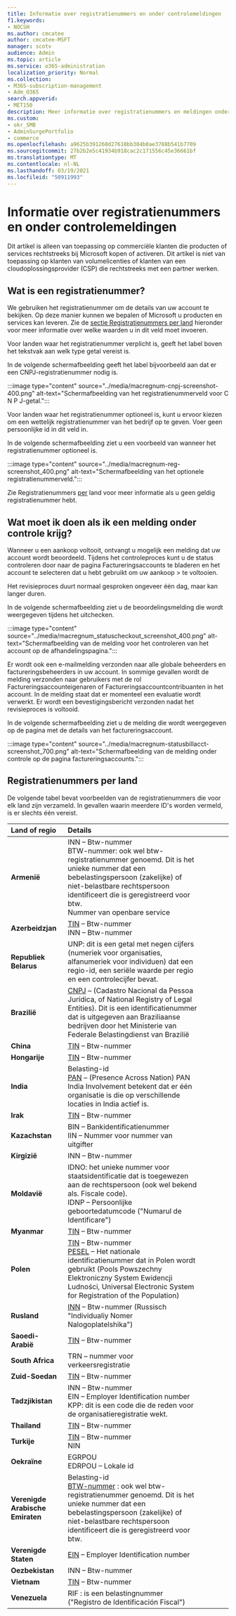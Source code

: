 ```yaml
---
title: Informatie over registratienummers en onder controlemeldingen
f1.keywords:
- NOCSH
ms.author: cmcatee
author: cmcatee-MSFT
manager: scotv
audience: Admin
ms.topic: article
ms.service: o365-administration
localization_priority: Normal
ms.collection:
- M365-subscription-management
- Adm_O365
search.appverid:
- MET150
description: Meer informatie over registratienummers en meldingen onder controle bij het kopen van Microsoft-producten of -services.
ms.custom:
- okr_SMB
- AdminSurgePortfolio
- commerce
ms.openlocfilehash: a9625b391260d27610bb304b0ae3788b541b7709
ms.sourcegitcommit: 27b2b2e5c41934b918cac2c171556c45e36661bf
ms.translationtype: MT
ms.contentlocale: nl-NL
ms.lasthandoff: 03/19/2021
ms.locfileid: "50911993"
---
```

# <a name="about-registration-numbers-and-under-review-notifications"></a>Informatie over registratienummers en onder controlemeldingen

Dit artikel is alleen van toepassing op commerciële klanten die producten of services rechtstreeks bij Microsoft kopen of activeren. Dit artikel is niet van toepassing op klanten van volumelicenties of klanten van een cloudoplossingsprovider (CSP) die rechtstreeks met een partner werken.

## <a name="what-is-a-registration-number"></a>Wat is een registratienummer?  

We gebruiken het registratienummer om de details van uw account te bekijken. Op deze manier kunnen we bepalen of Microsoft u producten en services kan leveren. Zie de [sectie Registratienummers per land](#registration-numbers-by-country) hieronder voor meer informatie over welke waarden u in dit veld moet invoeren.

Voor landen waar het registratienummer verplicht is, geeft het label boven het tekstvak aan welk type getal vereist is.

In de volgende schermafbeelding geeft het label bijvoorbeeld aan dat er een CNPJ-registratienummer nodig is.

:::image type="content" source="../media/macregnum-cnpj-screenshot-400.png" alt-text="Schermafbeelding van het registratienummerveld voor C N P J-getal.":::

Voor landen waar het registratienummer optioneel is, kunt u ervoor kiezen om een wettelijk registratienummer van het bedrijf op te geven. Voer geen persoonlijke id in dit veld in.

In de volgende schermafbeelding ziet u een voorbeeld van wanneer het registratienummer optioneel is.

:::image type="content" source="../media/macregnum-reg-screenshot_400.png" alt-text="Schermafbeelding van het optionele registratienummerveld.":::

Zie Registratienummers [per](#registration-numbers-by-country) land voor meer informatie als u geen geldig registratienummer hebt.

## <a name="what-should-i-do-if-i-get-an-under-review-notification"></a>Wat moet ik doen als ik een melding onder controle krijg?  

Wanneer u een aankoop voltooit, ontvangt u mogelijk een melding dat uw account wordt beoordeeld. Tijdens het controleproces kunt u de status controleren door naar de pagina Factureringsaccounts te bladeren en het account te selecteren dat u hebt gebruikt om uw aankoop  >  <a href="https://go.microsoft.com/fwlink/p/?linkid=2084771" target="_blank"></a> te voltooien.

Het revisieproces duurt normaal gesproken ongeveer één dag, maar kan langer duren.

In de volgende schermafbeelding ziet u de beoordelingsmelding die wordt weergegeven tijdens het uitchecken.

:::image type="content" source="../media/macregnum_statuscheckout_screenshot_400.png" alt-text="Schermafbeelding van de melding voor het controleren van het account op de afhandelingspagina.":::

Er wordt ook een e-mailmelding verzonden naar alle globale beheerders en factureringsbeheerders in uw account. In sommige gevallen wordt de melding verzonden naar gebruikers met de rol Factureringsaccounteigenaren of Factureringsaccountcontribuanten in het account. In de melding staat dat er momenteel een evaluatie wordt verwerkt. Er wordt een bevestigingsbericht verzonden nadat het revisieproces is voltooid.

In de volgende schermafbeelding ziet u de melding die wordt weergegeven op de pagina met de details van het factureringsaccount.

:::image type="content" source="../media/macregnum-statusbillacct-screenshot_700.png" alt-text="Schermafbeelding van de melding onder controle op de pagina factureringsaccounts.":::

## <a name="registration-numbers-by-country"></a>Registratienummers per land

De volgende tabel bevat voorbeelden van de registratienummers die voor elk land zijn verzameld.  In gevallen waarin meerdere ID's worden vermeld, is er slechts één vereist.

| Land of regio | Details |  |  |  |  |
|:--|:--|:--|:--|:--|:--|
| **Armenië** | INN – Btw-nummer<br>BTW-nummer: ook wel btw-registratienummer genoemd. Dit is het unieke nummer dat een bebelastingspersoon (zakelijke) of niet-belastbare rechtspersoon identificeert die is geregistreerd voor btw.<br>Nummer van openbare service |  |  | |  |
| **Azerbeidzjan**  | [TIN](http://www.oecd.org/tax/automatic-exchange/crs-implementation-and-assistance/tax-identification-numbers/Azerbaijan-TIN.pdf) – Btw-nummer<br>INN – Btw-nummer |  |  |  |  |
| **Republiek Belarus**  | UNP: dit is een getal met negen cijfers (numeriek voor organisaties, alfanumeriek voor individuen) dat een regio-id, een seriële waarde per regio en een controlecijfer bevat. |  |  |  |  |
|**Brazilië** | [CNPJ](http://www.oecd.org/tax/automatic-exchange/crs-implementation-and-assistance/tax-identification-numbers/Brazil-TIN.pdf) – (Cadastro Nacional da Pessoa Jurídica, of National Registry of Legal Entities). Dit is een identificatienummer dat is uitgegeven aan Braziliaanse bedrijven door het Ministerie van Federale Belastingdienst van Brazilië  |  |  |  |  |
| **China** | [TIN](http://www.oecd.org/tax/automatic-exchange/crs-implementation-and-assistance/tax-identification-numbers/China-TIN.pdf) – Btw-nummer |  |  |  |  |
| **Hongarije**  | [TIN](http://www.oecd.org/tax/automatic-exchange/crs-implementation-and-assistance/tax-identification-numbers/Hungary-TIN.pdf) – Btw-nummer |  |  |  |  |
| **India** | Belasting-id<br>[PAN](http://www.oecd.org/tax/automatic-exchange/crs-implementation-and-assistance/tax-identification-numbers/India-TIN.pdf) – (Presence Across Nation) PAN India Involvement betekent dat er één organisatie is die op verschillende locaties in India actief is. |  |  |  |  |
| **Irak** | [TIN](http://www.oecd.org/tax/automatic-exchange/crs-implementation-and-assistance/tax-identification-numbers/) – Btw-nummer |  |  |  |  |
| **Kazachstan**  | BIN – Bankidentificatienummer<br>IIN – Nummer voor nummer van uitgifter |  |  |  |  |
| **Kirgizië**  | INN – Btw-nummer |  |  |  |  |
| **Moldavië**  | IDNO: het unieke nummer voor staatsidentificatie dat is toegewezen aan de rechtspersoon (ook wel bekend als. Fiscale code).<br>IDNP – Persoonlijke geboortedatumcode ("Numarul de Identificare") |  |  |  |  |
| **Myanmar** | [TIN](http://www.oecd.org/tax/automatic-exchange/crs-implementation-and-assistance/tax-identification-numbers/) – Btw-nummer |  |  |  |  |
| **Polen**  | [TIN](http://www.oecd.org/tax/automatic-exchange/crs-implementation-and-assistance/tax-identification-numbers/Poland-TIN.pdf) – Btw-nummer<br>[PESEL](http://www.oecd.org/tax/automatic-exchange/crs-implementation-and-assistance/tax-identification-numbers/Poland-TIN.pdf) – Het nationale identificatienummer dat in Polen wordt gebruikt (Pools Powszechny Elektroniczny System Ewidencji Ludności, Universal Electronic System for Registration of the Population) |  |  |  |  |
| **Rusland**  | [INN](http://www.oecd.org/tax/automatic-exchange/crs-implementation-and-assistance/tax-identification-numbers/Russia-TIN.pdf) – Btw-nummer (Russisch "Individualiy Nomer Nalogoplatelshika") |  |  |  |  |
| **Saoedi-Arabië** | [TIN](http://www.oecd.org/tax/automatic-exchange/crs-implementation-and-assistance/tax-identification-numbers/Saudi-Arabia-TIN.pdf) – Btw-nummer |  |  |  |  |
| **South Africa** | TRN – nummer voor verkeersregistratie |  |  |  |  |
| **Zuid-Soedan** | [TIN](http://www.oecd.org/tax/automatic-exchange/crs-implementation-and-assistance/tax-identification-numbers/) – Btw-nummer |  |  |  |  |
| **Tadzjikistan**  | INN – Btw-nummer<br>EIN – Employer Identification number<br>KPP: dit is een code die de reden voor de organisatieregistratie wekt. |  |  |  |  |
| **Thailand** | [TIN](http://www.oecd.org/tax/automatic-exchange/crs-implementation-and-assistance/tax-identification-numbers/) – Btw-nummer |  |  |  |  |
| **Turkije** | [TIN](http://www.oecd.org/tax/automatic-exchange/crs-implementation-and-assistance/tax-identification-numbers/Turkey-TIN.pdf) – Btw-nummer<br>NIN |  |  |  |  |
| **Oekraïne**  | EGRPOU<br>EDRPOU – Lokale id |  |  |  |  |
| **Verenigde Arabische Emiraten** | Belasting-id<br>[BTW-nummer](http://www.oecd.org/tax/automatic-exchange/crs-implementation-and-assistance/tax-identification-numbers/UAE-TIN.pdf) : ook wel btw-registratienummer genoemd. Dit is het unieke nummer dat een bebelastingspersoon (zakelijke) of niet-belastbare rechtspersoon identificeert die is geregistreerd voor btw. |  |  |  |  |
| **Verenigde Staten** | [EIN](https://irs.ein-forms-gov.com/?keyword=employer%20identification%20number&source=Google&network=o&device=c&devicemodel=&mobile=&adposition%5d&targetid=kwd-81501461534755:loc-190&msclkid=458d3159f6051392f5286e8e75ed79ce) – Employer Identification number |  |  |  |  |
| **Oezbekistan**  | INN – Btw-nummer |  |  |  |  |
| **Vietnam** | [TIN](http://www.oecd.org/tax/automatic-exchange/crs-implementation-and-assistance/tax-identification-numbers/) – Btw-nummer |  |  |  |  |
| **Venezuela** | RIF : is een belastingnummer ("Registro de Identificación Fiscal") |  |  |  |  |
